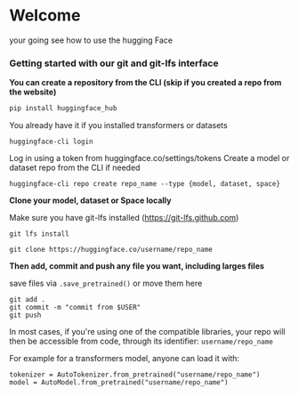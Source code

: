 
# Welcome

your going see how to use the hugging Face

### Getting started with our git and git-lfs interface

**You can create a repository from the CLI (skip if you created a repo from the website)**

```cmd
pip install huggingface_hub
```
You already have it if you installed transformers or datasets
```
huggingface-cli login
```
Log in using a token from huggingface.co/settings/tokens
Create a model or dataset repo from the CLI if needed
```
huggingface-cli repo create repo_name --type {model, dataset, space}
```

**Clone your model, dataset or Space locally**

Make sure you have git-lfs installed
(https://git-lfs.github.com)
```
git lfs install
```
```
git clone https://huggingface.co/username/repo_name
```

**Then add, commit and push any file you want, including larges files**

save files via `.save_pretrained()` or move them here
```
git add .
git commit -m "commit from $USER"
git push
```

In most cases, if you're using one of the compatible libraries, your repo will then be accessible from code, through its identifier: `username/repo_name`

For example for a transformers model, anyone can load it with:
```
tokenizer = AutoTokenizer.from_pretrained("username/repo_name")
model = AutoModel.from_pretrained("username/repo_name")
```
